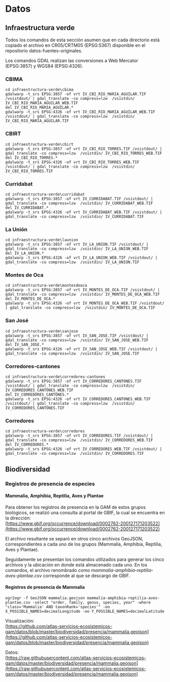 # Datos

## Infraestructura verde
Todos los comandos de esta sección asumen que en cada directorio está copiado el archivo en CR05/CRTM05 (EPSG:5367) disponible en el repositorio datos-fuentes-originales.

Los comandos GDAL realizan las conversiones a Web Mercator (EPSG:3857) y WGS84 (EPSG:4326).

### CBIMA
```shell
cd infraestructura-verde\cbima
gdalwarp -t_srs EPSG:3857 -of vrt IV_CBI_RIO_MARIA_AGUILAR.TIF /vsistdout/ | gdal_translate -co compress=lzw  /vsistdin/ IV_CBI_RIO_MARIA_AGUILAR_WEB.TIF
del IV_CBI_RIO_MARIA_AGUILAR.*
gdalwarp -t_srs EPSG:4326 -of vrt IV_CBI_RIO_MARIA_AGUILAR_WEB.TIF /vsistdout/ | gdal_translate -co compress=lzw  /vsistdin/ IV_CBI_RIO_MARIA_AGUILAR.TIF
```

### CBIRT
```shell
cd infraestructura-verde\cbirt
gdalwarp -t_srs EPSG:3857 -of vrt IV_CBI_RIO_TORRES.TIF /vsistdout/ | gdal_translate -co compress=lzw  /vsistdin/ IV_CBI_RIO_TORRES_WEB.TIF
del IV_CBI_RIO_TORRES.*
gdalwarp -t_srs EPSG:4326 -of vrt IV_CBI_RIO_TORRES_WEB.TIF /vsistdout/ | gdal_translate -co compress=lzw  /vsistdin/ IV_CBI_RIO_TORRES.TIF
```

### Curridabat
```shell
cd infraestructura-verde\curridabat
gdalwarp -t_srs EPSG:3857 -of vrt IV_CURRIDABAT.TIF /vsistdout/ | gdal_translate -co compress=lzw  /vsistdin/ IV_CURRIDABAT_WEB.TIF
del IV_CURRIDABAT.*
gdalwarp -t_srs EPSG:4326 -of vrt IV_CURRIDABAT_WEB.TIF /vsistdout/ | gdal_translate -co compress=lzw  /vsistdin/ IV_CURRIDABAT.TIF
```

### La Unión
```shell
cd infraestructura-verde\launion
gdalwarp -t_srs EPSG:3857 -of vrt IV_LA_UNION.TIF /vsistdout/ | gdal_translate -co compress=lzw  /vsistdin/ IV_LA_UNION_WEB.TIF
del IV_LA_UNION.*
gdalwarp -t_srs EPSG:4326 -of vrt IV_LA_UNION_WEB.TIF /vsistdout/ | gdal_translate -co compress=lzw  /vsistdin/ IV_LA_UNION.TIF
```

### Montes de Oca
```shell
cd infraestructura-verde\montesdeoca
gdalwarp -t_srs EPSG:3857 -of vrt IV_MONTES_DE_OCA.TIF /vsistdout/ | gdal_translate -co compress=lzw  /vsistdin/ IV_MONTES_DE_OCA_WEB.TIF
del IV_MONTES_DE_OCA.*
gdalwarp -t_srs EPSG:4326 -of vrt IV_MONTES_DE_OCA_WEB.TIF /vsistdout/ | gdal_translate -co compress=lzw  /vsistdin/ IV_MONTES_DE_OCA.TIF
```

### San José
```shell
cd infraestructura-verde\sanjose
gdalwarp -t_srs EPSG:3857 -of vrt IV_SAN_JOSE.TIF /vsistdout/ | gdal_translate -co compress=lzw  /vsistdin/ IV_SAN_JOSE_WEB.TIF
del IV_SAN_JOSE.*
gdalwarp -t_srs EPSG:4326 -of vrt IV_SAN_JOSE_WEB.TIF /vsistdout/ | gdal_translate -co compress=lzw  /vsistdin/ IV_SAN_JOSE.TIF
```

### Corredores-cantones
```shell
cd infraestructura-verde\corredores-cantones
gdalwarp -t_srs EPSG:3857 -of vrt IV_CORREDORES_CANTONES.TIF /vsistdout/ | gdal_translate -co compress=lzw  /vsistdin/ IV_CORREDORES_CANTONES_WEB.TIF
del IV_CORREDORES_CANTONES.*
gdalwarp -t_srs EPSG:4326 -of vrt IV_CORREDORES_CANTONES_WEB.TIF /vsistdout/ | gdal_translate -co compress=lzw  /vsistdin/ IV_CORREDORES_CANTONES.TIF
```

### Corredores
```shell
cd infraestructura-verde\corredores
gdalwarp -t_srs EPSG:3857 -of vrt IV_CORREDORES.TIF /vsistdout/ | gdal_translate -co compress=lzw  /vsistdin/ IV_CORREDORES_WEB.TIF
del IV_CORREDORES.*
gdalwarp -t_srs EPSG:4326 -of vrt IV_CORREDORES_WEB.TIF /vsistdout/ | gdal_translate -co compress=lzw  /vsistdin/ IV_CORREDORES.TIF
```

## Biodiversidad

### Registros de presencia de especies

#### Mammalia, Amphibia, Reptilia, Aves y Plantae
Para obtener los registros de presencia en la GAM de estos grupos biológicos, se realizó una consulta al portal de GBIF, la cual se encuentra en la dirección:  
[https://www.gbif.org/occurrence/download/0002762-200127171203522](https://www.gbif.org/occurrence/download/0002762-200127171203522)

El archivo resultante se separó en otros cinco archivos GeoJSON, correspondientes a cada uno de los grupos (Mammalia, Amphibia, Reptilia, Aves y Plantae).

Seguidamente se presentan los comandos utilizados para generar los cinco archivos y la ubicación en donde está almacenado cada uno. En los comandos, el archivo renombrado como _mammalia-amphibia-reptilia-aves-plantae.csv_ corresponde al que se descargó de GBIF.

#### Registros de presencia de Mammalia
```terminal
ogr2ogr -f GeoJSON mammalia.geojson mammalia-amphibia-reptilia-aves-plantae.csv -select "order, family, genus, species, year" -where "class='Mammalia' AND taxonRank='species'" -oo X_POSSIBLE_NAMES=decimalLongitude -oo Y_POSSIBLE_NAMES=decimalLatitude
```
Visualización:  
[https://github.com/atlas-servicios-ecosistemicos-gam/datos/blob/master/biodiversidad/presencia/mammalia.geojson](https://github.com/atlas-servicios-ecosistemicos-gam/datos/blob/master/biodiversidad/presencia/mammalia.geojson)

Datos:  
[https://raw.githubusercontent.com/atlas-servicios-ecosistemicos-gam/datos/master/biodiversidad/presencia/mammalia.geojson](https://raw.githubusercontent.com/atlas-servicios-ecosistemicos-gam/datos/master/biodiversidad/presencia/mammalia.geojson)
